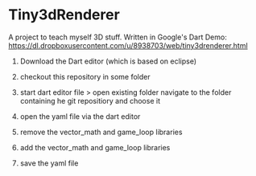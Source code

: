 Tiny3dRenderer
==============

A project to teach myself 3D stuff. Written in Google's Dart
Demo: https://dl.dropboxusercontent.com/u/8938703/web/tiny3drenderer.html

1. Download the Dart editor (which is based on eclipse)
2. checkout this repository in some folder
3. start dart editor
	file > open existing folder
		navigate to the folder containing he git repositiory and choose it

4. open the yaml file via the dart editor
5. remove the vector_math and game_loop libraries 
6. add the vector_math and game_loop libraries 
7. save the yaml file
